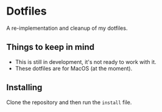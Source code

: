 # Dotfiles

A re-implementation and cleanup of my dotfiles.

## Things to keep in mind

- This is still in development, it's not ready to work with it.
- These dotfiles are for MacOS (at the moment).

## Installing

Clone the repository and then run the `install` file.

